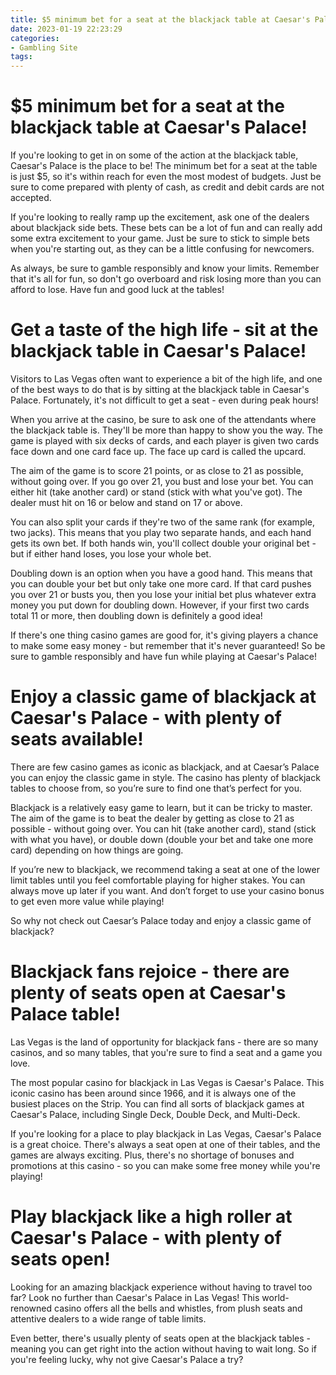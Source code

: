```yaml
---
title: $5 minimum bet for a seat at the blackjack table at Caesar's Palace!
date: 2023-01-19 22:23:29
categories:
- Gambling Site
tags:
---
```



#  $5 minimum bet for a seat at the blackjack table at Caesar's Palace!

If you're looking to get in on some of the action at the blackjack table, Caesar's Palace is the place to be! The minimum bet for a seat at the table is just $5, so it's within reach for even the most modest of budgets. Just be sure to come prepared with plenty of cash, as credit and debit cards are not accepted.

If you're looking to really ramp up the excitement, ask one of the dealers about blackjack side bets. These bets can be a lot of fun and can really add some extra excitement to your game. Just be sure to stick to simple bets when you're starting out, as they can be a little confusing for newcomers.

As always, be sure to gamble responsibly and know your limits. Remember that it's all for fun, so don't go overboard and risk losing more than you can afford to lose. Have fun and good luck at the tables!

#  Get a taste of the high life - sit at the blackjack table in Caesar's Palace!

Visitors to Las Vegas often want to experience a bit of the high life, and one of the best ways to do that is by sitting at the blackjack table in Caesar's Palace. Fortunately, it's not difficult to get a seat - even during peak hours!

When you arrive at the casino, be sure to ask one of the attendants where the blackjack table is. They'll be more than happy to show you the way. The game is played with six decks of cards, and each player is given two cards face down and one card face up. The face up card is called the upcard.

The aim of the game is to score 21 points, or as close to 21 as possible, without going over. If you go over 21, you bust and lose your bet. You can either hit (take another card) or stand (stick with what you've got). The dealer must hit on 16 or below and stand on 17 or above.

You can also split your cards if they're two of the same rank (for example, two jacks). This means that you play two separate hands, and each hand gets its own bet. If both hands win, you'll collect double your original bet - but if either hand loses, you lose your whole bet.

Doubling down is an option when you have a good hand. This means that you can double your bet but only take one more card. If that card pushes you over 21 or busts you, then you lose your initial bet plus whatever extra money you put down for doubling down. However, if your first two cards total 11 or more, then doubling down is definitely a good idea!

If there's one thing casino games are good for, it's giving players a chance to make some easy money - but remember that it's never guaranteed! So be sure to gamble responsibly and have fun while playing at Caesar's Palace!

#  Enjoy a classic game of blackjack at Caesar's Palace - with plenty of seats available!

There are few casino games as iconic as blackjack, and at Caesar’s Palace you can enjoy the classic game in style. The casino has plenty of blackjack tables to choose from, so you’re sure to find one that’s perfect for you.

Blackjack is a relatively easy game to learn, but it can be tricky to master. The aim of the game is to beat the dealer by getting as close to 21 as possible - without going over. You can hit (take another card), stand (stick with what you have), or double down (double your bet and take one more card) depending on how things are going.

If you’re new to blackjack, we recommend taking a seat at one of the lower limit tables until you feel comfortable playing for higher stakes. You can always move up later if you want. And don’t forget to use your casino bonus to get even more value while playing!

So why not check out Caesar’s Palace today and enjoy a classic game of blackjack?

#  Blackjack fans rejoice - there are plenty of seats open at Caesar's Palace table!

Las Vegas is the land of opportunity for blackjack fans - there are so many casinos, and so many tables, that you're sure to find a seat and a game you love.

The most popular casino for blackjack in Las Vegas is Caesar's Palace. This iconic casino has been around since 1966, and it is always one of the busiest places on the Strip. You can find all sorts of blackjack games at Caesar's Palace, including Single Deck, Double Deck, and Multi-Deck.

If you're looking for a place to play blackjack in Las Vegas, Caesar's Palace is a great choice. There's always a seat open at one of their tables, and the games are always exciting. Plus, there's no shortage of bonuses and promotions at this casino - so you can make some free money while you're playing!

#  Play blackjack like a high roller at Caesar's Palace - with plenty of seats open!

Looking for an amazing blackjack experience without having to travel too far? Look no further than Caesar's Palace in Las Vegas! This world-renowned casino offers all the bells and whistles, from plush seats and attentive dealers to a wide range of table limits.

Even better, there's usually plenty of seats open at the blackjack tables - meaning you can get right into the action without having to wait long. So if you're feeling lucky, why not give Caesar's Palace a try?
